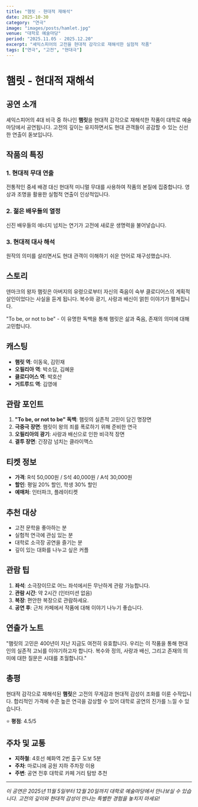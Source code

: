 ```yaml
---
title: "햄릿 - 현대적 재해석"
date: 2025-10-30
category: "연극"
image: "images/posts/hamlet.jpg"
venue: "대학로 예술마당"
period: "2025.11.05 - 2025.12.20"
excerpt: "셰익스피어의 고전을 현대적 감각으로 재해석한 실험적 작품"
tags: ["연극", "고전", "현대극"]
---
```


# 햄릿 - 현대적 재해석

## 공연 소개

셰익스피어의 4대 비극 중 하나인 **햄릿**을 현대적 감각으로 재해석한 작품이 대학로 예술마당에서 공연됩니다. 고전의 깊이는 유지하면서도 현대 관객들이 공감할 수 있는 신선한 연출이 돋보입니다.

## 작품의 특징

### 1. 현대적 무대 연출
전통적인 중세 배경 대신 현대적 미니멀 무대를 사용하여 작품의 본질에 집중합니다. 영상과 조명을 활용한 실험적 연출이 인상적입니다.

### 2. 젊은 배우들의 열정
신진 배우들의 에너지 넘치는 연기가 고전에 새로운 생명력을 불어넣습니다.

### 3. 현대적 대사 해석
원작의 의미를 살리면서도 현대 관객이 이해하기 쉬운 언어로 재구성했습니다.

## 스토리

덴마크의 왕자 햄릿은 아버지의 유령으로부터 자신의 죽음이 숙부 클로디어스의 계획적 살인이었다는 사실을 듣게 됩니다. 복수와 광기, 사랑과 배신이 얽힌 이야기가 펼쳐집니다.

"To be, or not to be" - 이 유명한 독백을 통해 햄릿은 삶과 죽음, 존재의 의미에 대해 고민합니다.

## 캐스팅

- **햄릿 역**: 이동욱, 김민재
- **오필리아 역**: 박소담, 김혜윤
- **클로디어스 역**: 박호산
- **거트루드 역**: 김영애

## 관람 포인트

1. **"To be, or not to be" 독백**: 햄릿의 실존적 고민이 담긴 명장면
2. **극중극 장면**: 햄릿이 왕의 죄를 폭로하기 위해 준비한 연극
3. **오필리아의 광기**: 사랑과 배신으로 인한 비극적 장면
4. **결투 장면**: 긴장감 넘치는 클라이맥스

## 티켓 정보

- **가격**: R석 50,000원 / S석 40,000원 / A석 30,000원
- **할인**: 평일 20% 할인, 학생 30% 할인
- **예매처**: 인터파크, 플레이티켓

## 추천 대상

- 고전 문학을 좋아하는 분
- 실험적 연극에 관심 있는 분
- 대학로 소극장 공연을 즐기는 분
- 깊이 있는 대화를 나누고 싶은 커플

## 관람 팁

1. **좌석**: 소극장이므로 어느 좌석에서든 무난하게 관람 가능합니다.
2. **관람 시간**: 약 2시간 (인터미션 없음)
3. **복장**: 편안한 복장으로 관람하세요.
4. **공연 후**: 근처 카페에서 작품에 대해 이야기 나누기 좋습니다.

## 연출가 노트

"햄릿의 고민은 400년이 지난 지금도 여전히 유효합니다. 우리는 이 작품을 통해 현대인의 실존적 고뇌를 이야기하고자 합니다. 복수와 정의, 사랑과 배신, 그리고 존재의 의미에 대한 질문은 시대를 초월합니다."

## 총평

현대적 감각으로 재해석된 **햄릿**은 고전의 무게감과 현대적 감성이 조화를 이룬 수작입니다. 합리적인 가격에 수준 높은 연극을 감상할 수 있어 대학로 공연의 진가를 느낄 수 있습니다.

⭐️ **평점**: 4.5/5

## 주차 및 교통

- **지하철**: 4호선 혜화역 2번 출구 도보 5분
- **주차**: 마로니에 공원 지하 주차장 이용
- **주변**: 공연 전후 대학로 카페 거리 탐방 추천

---

*이 공연은 2025년 11월 5일부터 12월 20일까지 대학로 예술마당에서 만나보실 수 있습니다. 고전의 깊이와 현대적 감성이 만나는 특별한 경험을 놓치지 마세요!*


